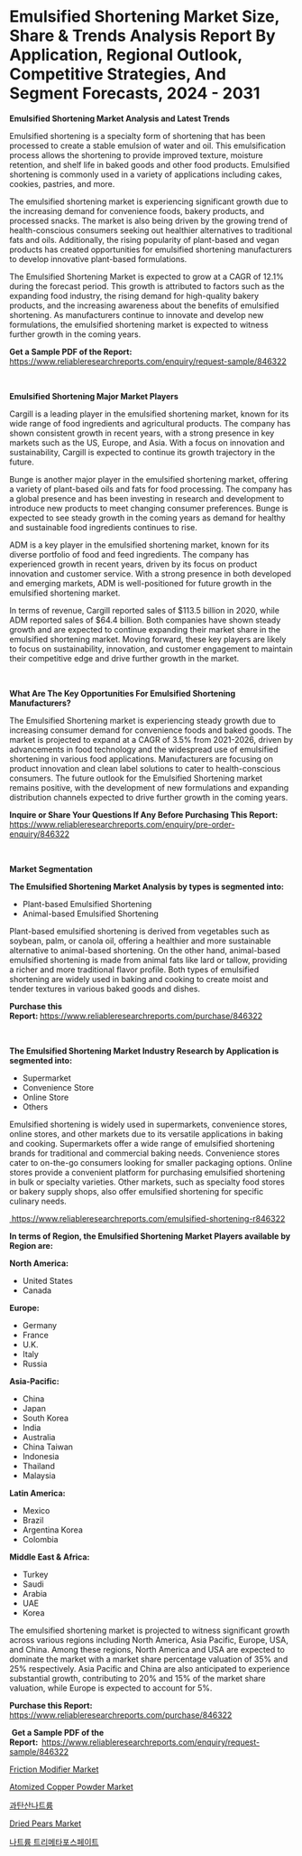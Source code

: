 <p><h1>Emulsified Shortening Market Size, Share & Trends Analysis Report By Application, Regional Outlook, Competitive Strategies, And Segment Forecasts, 2024 - 2031</h1></p><p><strong>Emulsified Shortening Market Analysis and Latest Trends</strong></p>
<p><p>Emulsified shortening is a specialty form of shortening that has been processed to create a stable emulsion of water and oil. This emulsification process allows the shortening to provide improved texture, moisture retention, and shelf life in baked goods and other food products. Emulsified shortening is commonly used in a variety of applications including cakes, cookies, pastries, and more.</p><p>The emulsified shortening market is experiencing significant growth due to the increasing demand for convenience foods, bakery products, and processed snacks. The market is also being driven by the growing trend of health-conscious consumers seeking out healthier alternatives to traditional fats and oils. Additionally, the rising popularity of plant-based and vegan products has created opportunities for emulsified shortening manufacturers to develop innovative plant-based formulations.</p><p>The Emulsified Shortening Market is expected to grow at a CAGR of 12.1% during the forecast period. This growth is attributed to factors such as the expanding food industry, the rising demand for high-quality bakery products, and the increasing awareness about the benefits of emulsified shortening. As manufacturers continue to innovate and develop new formulations, the emulsified shortening market is expected to witness further growth in the coming years.</p></p>
<p><strong>Get a Sample PDF of the Report:&nbsp;</strong> <a href="https://www.reliableresearchreports.com/enquiry/request-sample/846322">https://www.reliableresearchreports.com/enquiry/request-sample/846322</a></p>
<p>&nbsp;</p>
<p><strong>Emulsified Shortening Major Market Players</strong></p>
<p><p>Cargill is a leading player in the emulsified shortening market, known for its wide range of food ingredients and agricultural products. The company has shown consistent growth in recent years, with a strong presence in key markets such as the US, Europe, and Asia. With a focus on innovation and sustainability, Cargill is expected to continue its growth trajectory in the future.</p><p>Bunge is another major player in the emulsified shortening market, offering a variety of plant-based oils and fats for food processing. The company has a global presence and has been investing in research and development to introduce new products to meet changing consumer preferences. Bunge is expected to see steady growth in the coming years as demand for healthy and sustainable food ingredients continues to rise.</p><p>ADM is a key player in the emulsified shortening market, known for its diverse portfolio of food and feed ingredients. The company has experienced growth in recent years, driven by its focus on product innovation and customer service. With a strong presence in both developed and emerging markets, ADM is well-positioned for future growth in the emulsified shortening market.</p><p>In terms of revenue, Cargill reported sales of $113.5 billion in 2020, while ADM reported sales of $64.4 billion. Both companies have shown steady growth and are expected to continue expanding their market share in the emulsified shortening market. Moving forward, these key players are likely to focus on sustainability, innovation, and customer engagement to maintain their competitive edge and drive further growth in the market.</p></p>
<p>&nbsp;</p>
<p><strong>What Are The Key Opportunities For Emulsified Shortening Manufacturers?</strong></p>
<p><p>The Emulsified Shortening market is experiencing steady growth due to increasing consumer demand for convenience foods and baked goods. The market is projected to expand at a CAGR of 3.5% from 2021-2026, driven by advancements in food technology and the widespread use of emulsified shortening in various food applications. Manufacturers are focusing on product innovation and clean label solutions to cater to health-conscious consumers. The future outlook for the Emulsified Shortening market remains positive, with the development of new formulations and expanding distribution channels expected to drive further growth in the coming years.</p></p>
<p><strong>Inquire or Share Your Questions If Any Before Purchasing This Report:</strong> <a href="https://www.reliableresearchreports.com/enquiry/pre-order-enquiry/846322">https://www.reliableresearchreports.com/enquiry/pre-order-enquiry/846322</a></p>
<p>&nbsp;</p>
<p><strong>Market Segmentation</strong></p>
<p><strong>The Emulsified Shortening Market Analysis by types is segmented into:</strong></p>
<p><ul><li>Plant-based Emulsified Shortening</li><li>Animal-based Emulsified Shortening</li></ul></p>
<p><p>Plant-based emulsified shortening is derived from vegetables such as soybean, palm, or canola oil, offering a healthier and more sustainable alternative to animal-based shortening. On the other hand, animal-based emulsified shortening is made from animal fats like lard or tallow, providing a richer and more traditional flavor profile. Both types of emulsified shortening are widely used in baking and cooking to create moist and tender textures in various baked goods and dishes.</p></p>
<p><strong>Purchase this Report:&nbsp;</strong><a href="https://www.reliableresearchreports.com/purchase/846322">https://www.reliableresearchreports.com/purchase/846322</a></p>
<p>&nbsp;</p>
<p><strong>The Emulsified Shortening Market Industry Research by Application is segmented into:</strong></p>
<p><ul><li>Supermarket</li><li>Convenience Store</li><li>Online Store</li><li>Others</li></ul></p>
<p><p>Emulsified shortening is widely used in supermarkets, convenience stores, online stores, and other markets due to its versatile applications in baking and cooking. Supermarkets offer a wide range of emulsified shortening brands for traditional and commercial baking needs. Convenience stores cater to on-the-go consumers looking for smaller packaging options. Online stores provide a convenient platform for purchasing emulsified shortening in bulk or specialty varieties. Other markets, such as specialty food stores or bakery supply shops, also offer emulsified shortening for specific culinary needs.</p></p>
<p><a href="https://www.reliableresearchreports.com/emulsified-shortening-r846322">&nbsp;https://www.reliableresearchreports.com/emulsified-shortening-r846322</a></p>
<p><strong>In terms of Region, the Emulsified Shortening Market Players available by Region are:</strong></p>
<p>
    <p> <strong> North America: </strong>
        <ul>
            <li>United States</li>
            <li>Canada</li>
        </ul>
        </p> 
    <p> <strong> Europe: </strong>
        <ul>
            <li>Germany</li>
            <li>France</li>
            <li>U.K.</li>
            <li>Italy</li>
            <li>Russia</li>
        </ul>
        </p> 
    <p> <strong> Asia-Pacific: </strong>
        <ul>
            <li>China</li>
            <li>Japan</li>
            <li>South Korea</li>
            <li>India</li>
            <li>Australia</li>
            <li>China Taiwan</li>
            <li>Indonesia</li>
            <li>Thailand</li>
            <li>Malaysia</li>
        </ul>
        </p> 
    <p> <strong> Latin America: </strong>
        <ul>
            <li>Mexico</li>
            <li>Brazil</li>
            <li>Argentina Korea</li>
            <li>Colombia</li>
        </ul>
        </p> 
    <p> <strong> Middle East & Africa: </strong>
        <ul>
            <li>Turkey</li>
            <li>Saudi</li>
            <li>Arabia</li>
            <li>UAE</li>
            <li>Korea</li>
        </ul>
    </p>
    </p>
<p><p>The emulsified shortening market is projected to witness significant growth across various regions including North America, Asia Pacific, Europe, USA, and China. Among these regions, North America and USA are expected to dominate the market with a market share percentage valuation of 35% and 25% respectively. Asia Pacific and China are also anticipated to experience substantial growth, contributing to 20% and 15% of the market share valuation, while Europe is expected to account for 5%.</p></p>
<p><strong>Purchase this Report: </strong><a href="https://www.reliableresearchreports.com/purchase/846322">https://www.reliableresearchreports.com/purchase/846322</a></p>
<p>&nbsp;<strong>Get a Sample PDF of the Report:&nbsp;&nbsp;</strong><a href="https://www.reliableresearchreports.com/enquiry/request-sample/846322">https://www.reliableresearchreports.com/enquiry/request-sample/846322</a></p>
<p><strong></strong></p>
<p><p><a href="https://issuu.com/reportprime-2/docs/friction-modifier-market-size-2030.pptx">Friction Modifier Market</a></p><p><a href="https://issuu.com/reportprime-2/docs/atomized-copper-powder-market-size-2030.pptx">Atomized Copper Powder Market</a></p><p><a href="https://github.com/vsoq0zknh59/Market-Research-Report-List-1/blob/main/615557516668.md">과탄산나트륨</a></p><p><a href="https://github.com/kosella/Market-Research-Report-List-2/blob/main/dried-pears-market.md">Dried Pears Market</a></p><p><a href="https://github.com/Tristiarton768456/Market-Research-Report-List-1/blob/main/347174516669.md">나트륨 트리메타포스페이트</a></p></p>
